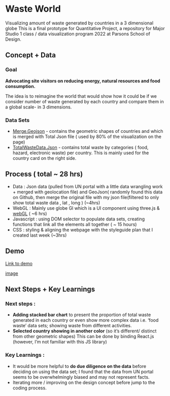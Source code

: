 # Waste World
Visualizing amount of waste generated by countries in a 3 dimensional globe
This is a final prototype for Quantitative Project, a repository for Major Studio 1 class / data visualization program 2022 at Parsons School of Design.


## Concept + Data

### Goal 
**Advocating site visitors on reducing energy, natural resources and food consumption.**

The idea is to reimagine the world that would show how it could be if we consider number of waste generated by each country and compare them in a global scale- in 3 dimensions.

### Data Sets
- [Merge.Geojson](https://github.com/Chayanitoey/MajorStudio1/blob/FinalPrototype/Data/merge__test.geojson) - contains the geometric shapes of countries and which is merged with  Total Json file ( used by 80% of the visualization on the page) 
- [TotalWasteData.Json](https://github.com/Chayanitoey/MajorStudio1/blob/FinalPrototype/Data/TotalWastedata.json)  - contains total waste by categories ( food, hazard, electronic waste) per country. This is mainly used for the country card on the right side. 


## Process ( total ~ 28 hrs) 

- Data : Json data (pulled from UN portal with a little data wrangling work + merged with geolocation file)  and GeoJson( randomly found this data on Github, then merge the original file with my json file(filtered to only show total waste data , lat , long )  (~4hrs)
- WebGL  : Mainly use globe Gl which is a UI component using three.js & [webGL](https://globe.gl/)  ( ~6 hrs) 
- Javascript : using DOM selector to populate data sets, creating functions that link all the elements all together ( ~ 15 hours) 
- CSS : styling & aligning the webpage with the styleguide plan that I created last week (~3hrs)

## Demo
[Link to demo](https://chayanitoey.github.io/MajorStudio1/) 

[image](#)

## Next Steps + Key Learnings

### Next steps :

- **Adding stacked bar chart** to present the proportion of total waste generated in each country or even show more complex data i.e. ‘food waste’ data sets; showing waste from different activities.
- **Selected country showing in another color** (so it’s different/ distinct from other geometric shapes) This can be done by binding React.js (however, I’m not familiar with this JS library) 

### Key Learnings :

- It would be more helpful to **do due diligence on the data** before deciding on using the data set; I found that the data from UN portal seems to be overwhelmingly biased and may not represent facts. 
- Iterating more / improving  on the design concept before jump to the coding process. 
